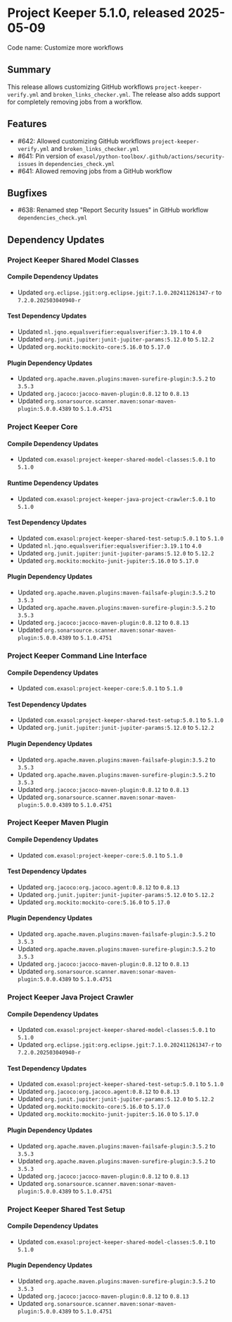 # Project Keeper 5.1.0, released 2025-05-09

Code name: Customize more workflows

## Summary

This release allows customizing GitHub workflows `project-keeper-verify.yml` and `broken_links_checker.yml`. The release also adds support for completely removing jobs from a workflow.

## Features

* #642: Allowed customizing GitHub workflows `project-keeper-verify.yml` and `broken_links_checker.yml`
* #641: Pin version of `exasol/python-toolbox/.github/actions/security-issues` in `dependencies_check.yml`
* #641: Allowed removing jobs from a GitHub workflow

## Bugfixes

* #638: Renamed step "Report Security Issues" in GitHub workflow `dependencies_check.yml`

## Dependency Updates

### Project Keeper Shared Model Classes

#### Compile Dependency Updates

* Updated `org.eclipse.jgit:org.eclipse.jgit:7.1.0.202411261347-r` to `7.2.0.202503040940-r`

#### Test Dependency Updates

* Updated `nl.jqno.equalsverifier:equalsverifier:3.19.1` to `4.0`
* Updated `org.junit.jupiter:junit-jupiter-params:5.12.0` to `5.12.2`
* Updated `org.mockito:mockito-core:5.16.0` to `5.17.0`

#### Plugin Dependency Updates

* Updated `org.apache.maven.plugins:maven-surefire-plugin:3.5.2` to `3.5.3`
* Updated `org.jacoco:jacoco-maven-plugin:0.8.12` to `0.8.13`
* Updated `org.sonarsource.scanner.maven:sonar-maven-plugin:5.0.0.4389` to `5.1.0.4751`

### Project Keeper Core

#### Compile Dependency Updates

* Updated `com.exasol:project-keeper-shared-model-classes:5.0.1` to `5.1.0`

#### Runtime Dependency Updates

* Updated `com.exasol:project-keeper-java-project-crawler:5.0.1` to `5.1.0`

#### Test Dependency Updates

* Updated `com.exasol:project-keeper-shared-test-setup:5.0.1` to `5.1.0`
* Updated `nl.jqno.equalsverifier:equalsverifier:3.19.1` to `4.0`
* Updated `org.junit.jupiter:junit-jupiter-params:5.12.0` to `5.12.2`
* Updated `org.mockito:mockito-junit-jupiter:5.16.0` to `5.17.0`

#### Plugin Dependency Updates

* Updated `org.apache.maven.plugins:maven-failsafe-plugin:3.5.2` to `3.5.3`
* Updated `org.apache.maven.plugins:maven-surefire-plugin:3.5.2` to `3.5.3`
* Updated `org.jacoco:jacoco-maven-plugin:0.8.12` to `0.8.13`
* Updated `org.sonarsource.scanner.maven:sonar-maven-plugin:5.0.0.4389` to `5.1.0.4751`

### Project Keeper Command Line Interface

#### Compile Dependency Updates

* Updated `com.exasol:project-keeper-core:5.0.1` to `5.1.0`

#### Test Dependency Updates

* Updated `com.exasol:project-keeper-shared-test-setup:5.0.1` to `5.1.0`
* Updated `org.junit.jupiter:junit-jupiter-params:5.12.0` to `5.12.2`

#### Plugin Dependency Updates

* Updated `org.apache.maven.plugins:maven-failsafe-plugin:3.5.2` to `3.5.3`
* Updated `org.apache.maven.plugins:maven-surefire-plugin:3.5.2` to `3.5.3`
* Updated `org.jacoco:jacoco-maven-plugin:0.8.12` to `0.8.13`
* Updated `org.sonarsource.scanner.maven:sonar-maven-plugin:5.0.0.4389` to `5.1.0.4751`

### Project Keeper Maven Plugin

#### Compile Dependency Updates

* Updated `com.exasol:project-keeper-core:5.0.1` to `5.1.0`

#### Test Dependency Updates

* Updated `org.jacoco:org.jacoco.agent:0.8.12` to `0.8.13`
* Updated `org.junit.jupiter:junit-jupiter-params:5.12.0` to `5.12.2`
* Updated `org.mockito:mockito-core:5.16.0` to `5.17.0`

#### Plugin Dependency Updates

* Updated `org.apache.maven.plugins:maven-failsafe-plugin:3.5.2` to `3.5.3`
* Updated `org.apache.maven.plugins:maven-surefire-plugin:3.5.2` to `3.5.3`
* Updated `org.jacoco:jacoco-maven-plugin:0.8.12` to `0.8.13`
* Updated `org.sonarsource.scanner.maven:sonar-maven-plugin:5.0.0.4389` to `5.1.0.4751`

### Project Keeper Java Project Crawler

#### Compile Dependency Updates

* Updated `com.exasol:project-keeper-shared-model-classes:5.0.1` to `5.1.0`
* Updated `org.eclipse.jgit:org.eclipse.jgit:7.1.0.202411261347-r` to `7.2.0.202503040940-r`

#### Test Dependency Updates

* Updated `com.exasol:project-keeper-shared-test-setup:5.0.1` to `5.1.0`
* Updated `org.jacoco:org.jacoco.agent:0.8.12` to `0.8.13`
* Updated `org.junit.jupiter:junit-jupiter-params:5.12.0` to `5.12.2`
* Updated `org.mockito:mockito-core:5.16.0` to `5.17.0`
* Updated `org.mockito:mockito-junit-jupiter:5.16.0` to `5.17.0`

#### Plugin Dependency Updates

* Updated `org.apache.maven.plugins:maven-failsafe-plugin:3.5.2` to `3.5.3`
* Updated `org.apache.maven.plugins:maven-surefire-plugin:3.5.2` to `3.5.3`
* Updated `org.jacoco:jacoco-maven-plugin:0.8.12` to `0.8.13`
* Updated `org.sonarsource.scanner.maven:sonar-maven-plugin:5.0.0.4389` to `5.1.0.4751`

### Project Keeper Shared Test Setup

#### Compile Dependency Updates

* Updated `com.exasol:project-keeper-shared-model-classes:5.0.1` to `5.1.0`

#### Plugin Dependency Updates

* Updated `org.apache.maven.plugins:maven-surefire-plugin:3.5.2` to `3.5.3`
* Updated `org.jacoco:jacoco-maven-plugin:0.8.12` to `0.8.13`
* Updated `org.sonarsource.scanner.maven:sonar-maven-plugin:5.0.0.4389` to `5.1.0.4751`
